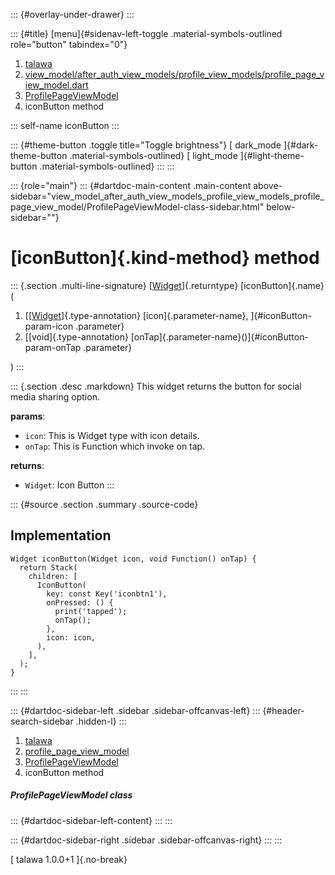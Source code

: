 ::: {#overlay-under-drawer}
:::

::: {#title}
[menu]{#sidenav-left-toggle .material-symbols-outlined role="button"
tabindex="0"}

1.  [talawa](../../index.html)
2.  [view_model/after_auth_view_models/profile_view_models/profile_page_view_model.dart](../../view_model_after_auth_view_models_profile_view_models_profile_page_view_model/)
3.  [ProfilePageViewModel](../../view_model_after_auth_view_models_profile_view_models_profile_page_view_model/ProfilePageViewModel-class.html)
4.  iconButton method

::: self-name
iconButton
:::

::: {#theme-button .toggle title="Toggle brightness"}
[ dark_mode ]{#dark-theme-button .material-symbols-outlined} [
light_mode ]{#light-theme-button .material-symbols-outlined}
:::
:::

::: {role="main"}
::: {#dartdoc-main-content .main-content above-sidebar="view_model_after_auth_view_models_profile_view_models_profile_page_view_model/ProfilePageViewModel-class-sidebar.html" below-sidebar=""}
<div>

# [iconButton]{.kind-method} method

</div>

::: {.section .multi-line-signature}
[[Widget](https://api.flutter.dev/flutter/widgets/Widget-class.html)]{.returntype}
[iconButton]{.name}(

1.  [[[Widget](https://api.flutter.dev/flutter/widgets/Widget-class.html)]{.type-annotation}
    [icon]{.parameter-name}, ]{#iconButton-param-icon .parameter}
2.  [[void]{.type-annotation}
    [onTap]{.parameter-name}()]{#iconButton-param-onTap .parameter}

)
:::

::: {.section .desc .markdown}
This widget returns the button for social media sharing option.

**params**:

-   `icon`: This is Widget type with icon details.
-   `onTap`: This is Function which invoke on tap.

**returns**:

-   `Widget`: Icon Button
:::

::: {#source .section .summary .source-code}
## Implementation

``` language-dart
Widget iconButton(Widget icon, void Function() onTap) {
  return Stack(
    children: [
      IconButton(
        key: const Key('iconbtn1'),
        onPressed: () {
          print('tapped');
          onTap();
        },
        icon: icon,
      ),
    ],
  );
}
```
:::
:::

::: {#dartdoc-sidebar-left .sidebar .sidebar-offcanvas-left}
::: {#header-search-sidebar .hidden-l}
:::

1.  [talawa](../../index.html)
2.  [profile_page_view_model](../../view_model_after_auth_view_models_profile_view_models_profile_page_view_model/)
3.  [ProfilePageViewModel](../../view_model_after_auth_view_models_profile_view_models_profile_page_view_model/ProfilePageViewModel-class.html)
4.  iconButton method

##### ProfilePageViewModel class

::: {#dartdoc-sidebar-left-content}
:::
:::

::: {#dartdoc-sidebar-right .sidebar .sidebar-offcanvas-right}
:::
:::

[ talawa 1.0.0+1 ]{.no-break}
